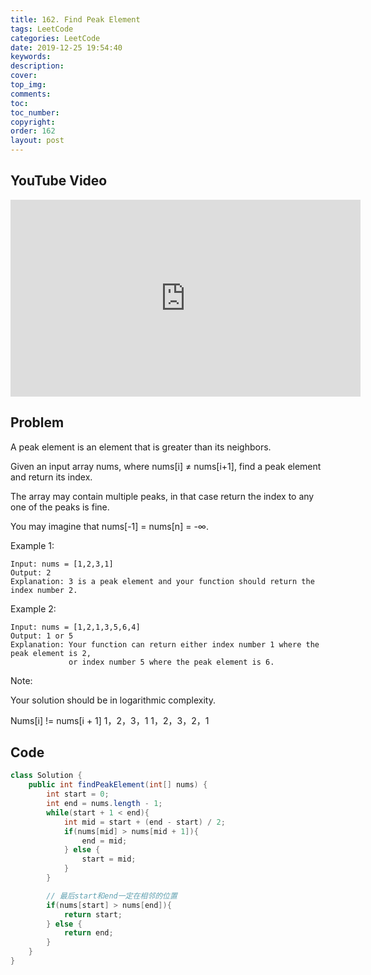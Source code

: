 ```yaml
---
title: 162. Find Peak Element
tags: LeetCode
categories: LeetCode
date: 2019-12-25 19:54:40
keywords:
description:
cover:
top_img:
comments:
toc:
toc_number:
copyright:
order: 162
layout: post
---
```


## YouTube Video

<iframe width="560" height="315" src="https://www.youtube.com/embed/etuTPmks7Dc" frameborder="0" allow="accelerometer; autoplay; encrypted-media; gyroscope; picture-in-picture" allowfullscreen></iframe>

## Problem

A peak element is an element that is greater than its neighbors.

Given an input array nums, where nums[i] ≠ nums[i+1], find a peak element and return its index.

The array may contain multiple peaks, in that case return the index to any one of the peaks is fine.

You may imagine that nums[-1] = nums[n] = -∞.

Example 1:

```
Input: nums = [1,2,3,1]
Output: 2
Explanation: 3 is a peak element and your function should return the index number 2.
```

Example 2:

```
Input: nums = [1,2,1,3,5,6,4]
Output: 1 or 5
Explanation: Your function can return either index number 1 where the peak element is 2,
             or index number 5 where the peak element is 6.
```

Note:

Your solution should be in logarithmic complexity.

Nums[i] != nums[i + 1]
1，2，3，1
1，2，3，2，1

## Code

```java
class Solution {
    public int findPeakElement(int[] nums) {
        int start = 0;
        int end = nums.length - 1;
        while(start + 1 < end){
            int mid = start + (end - start) / 2;
            if(nums[mid] > nums[mid + 1]){
                end = mid;
            } else {
                start = mid;
            }
        }

        // 最后start和end一定在相邻的位置
        if(nums[start] > nums[end]){
            return start;
        } else {
            return end;
        }
    }
}
```
